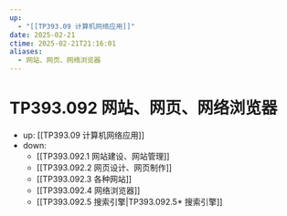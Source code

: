 ```yaml
---
up:
  - "[[TP393.09 计算机网络应用]]"
date: 2025-02-21
ctime: 2025-02-21T21:16:01
aliases:
  - 网站、网页、网络浏览器
---
```


# TP393.092 网站、网页、网络浏览器

- up: [[TP393.09 计算机网络应用]]
- down:	
	- [[TP393.092.1 网站建设、网站管理]] 
	- [[TP393.092.2 网页设计、网页制作]]
	- [[TP393.092.3 各种网站]]
	- [[TP393.092.4 网络浏览器]]
	- [[TP393.092.5 搜索引擎|TP393.092.5* 搜索引擎]]
	
